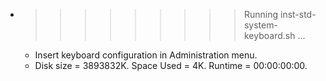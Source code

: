 * >>>>>>>>> Running inst-std-system-keyboard.sh ...
  * Insert keyboard configuration in Administration menu.
  * Disk size = 3893832K. Space Used = 4K. Runtime = 00:00:00:00.
